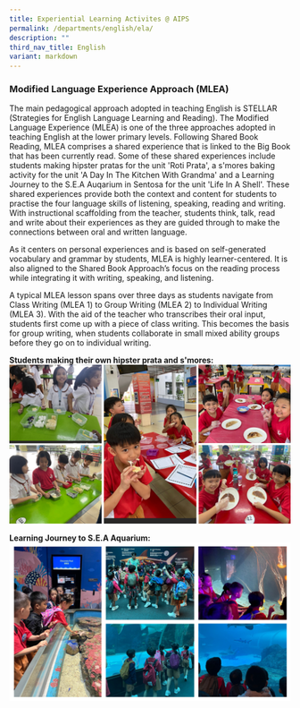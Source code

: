 ```yaml
---
title: Experiential Learning Activites @ AIPS
permalink: /departments/english/ela/
description: ""
third_nav_title: English
variant: markdown
---
```

### Modified Language Experience Approach (MLEA)

The main pedagogical approach adopted in teaching English is STELLAR (Strategies for English Language Learning and Reading). The Modified Language Experience (MLEA) is one of the three approaches adopted in teaching English at the lower primary levels. Following Shared Book Reading, MLEA comprises a shared experience that is linked to the Big Book that has been currently read. Some of these shared experiences include students making hipster pratas for the unit 'Roti Prata', a s'mores baking activity for the unit 'A Day In The Kitchen With Grandma' and a Learning Journey to the S.E.A Auqarium in Sentosa for the unit 'Life In A Shell'. These shared experiences provide both the context and content for students to practise the four language skills of listening, speaking, reading and writing. With instructional scaffolding from the teacher, students think, talk, read and write about their experiences as they are guided through to make the connections between oral and written language.

As it centers on personal experiences and is based on self-generated vocabulary and grammar by students, MLEA is highly learner-centered. It is also aligned to the Shared Book Approach’s focus on the reading process while integrating it with writing, speaking, and listening.

A typical MLEA lesson spans over three days as students navigate from Class Writing (MLEA 1) to Group Writing (MLEA 2) to Individual Writing (MLEA 3). With the aid of the teacher who transcribes their oral input, students first come up with a piece of class writing. This becomes the basis for group writing, when students collaborate in small mixed ability groups before they go on to individual writing.

**Students making their own hipster prata and s'mores:**
![](/images/MLEA_Prata_and_S_more_.png)

**Learning Journey to S.E.A Aquarium:**
![](/images/MLEA_SEA_Aquarium_.png)